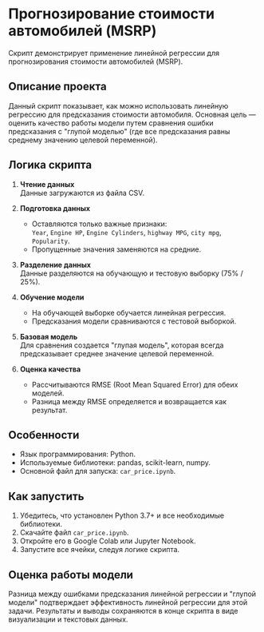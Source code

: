 # Прогнозирование стоимости автомобилей (MSRP)

Скрипт демонстрирует применение линейной регрессии для прогнозирования стоимости автомобилей (MSRP).

## Описание проекта

Данный скрипт показывает, как можно использовать линейную регрессию для предсказания стоимости автомобиля. Основная цель — оценить качество работы модели путем сравнения ошибки предсказания с "глупой моделью" (где все предсказания равны среднему значению целевой переменной).

## Логика скрипта

1. **Чтение данных**  
   Данные загружаются из файла CSV.

2. **Подготовка данных**  
   - Оставляются только важные признаки:  
     `Year`, `Engine HP`, `Engine Cylinders`, `highway MPG`, `city mpg`, `Popularity`.
   - Пропущенные значения заменяются на средние.

3. **Разделение данных**  
   Данные разделяются на обучающую и тестовую выборку (75% / 25%).

4. **Обучение модели**  
   - На обучающей выборке обучается линейная регрессия.
   - Предсказания модели сравниваются с тестовой выборкой.

5. **Базовая модель**  
   Для сравнения создается "глупая модель", которая всегда предсказывает среднее значение целевой переменной.

6. **Оценка качества**  
   - Рассчитываются RMSE (Root Mean Squared Error) для обеих моделей.
   - Разница между RMSE определяется и возвращается как результат.

## Особенности

- Язык программирования: Python.
- Используемые библиотеки: pandas, scikit-learn, numpy.
- Основной файл для запуска: `car_price.ipynb`.

## Как запустить

1. Убедитесь, что установлен Python 3.7+ и все необходимые библиотеки.
2. Скачайте файл `car_price.ipynb`.
3. Откройте его в Google Colab или Jupyter Notebook.
4. Запустите все ячейки, следуя логике скрипта.

## Оценка работы модели

Разница между ошибками предсказания линейной регрессии и "глупой модели" подтверждает эффективность линейной регрессии для этой задачи. 
Результаты и выводы сохраняются в конце скрипта в виде визуализации и текстовых данных.
